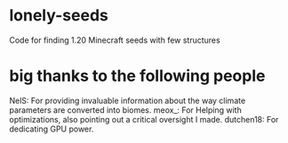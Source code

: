 # lonely-seeds
Code for finding 1.20 Minecraft seeds with few structures

# big thanks to the following people

NelS: For providing invaluable information about the way climate parameters are converted into biomes.
meox_: For Helping with optimizations, also pointing out a critical oversight I made.
dutchen18: For dedicating GPU power.
